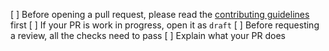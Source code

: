 [ ] Before opening a pull request, please read the [contributing guidelines](https://github.com/panphoenixswap/panphoenix-frontend/blob/master/CONTRIBUTING.md) first
[ ] If your PR is work in progress, open it as `draft`
[ ] Before requesting a review, all the checks need to pass
[ ] Explain what your PR does
